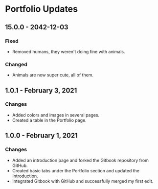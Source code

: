 # Portfolio Updates

## 15.0.0 - 2042-12-03

### Fixed

* Removed humans, they weren't doing fine with animals.

### Changed

* Animals are now super cute, all of them.



## 1.0.1 - February 3, 2021

### Changes

* Added colors and images in several pages.
* Created a table in the Portfolio page.

## 1.0.0 - February 1, 2021

### Changes

* Added an introduction page and forked the Gitbook repository from GitHub.
* Created basic tabs under the Portfolio section and updated the Introduction.
* Integrated Gitbook with GitHub and successfully merged my first edit.




